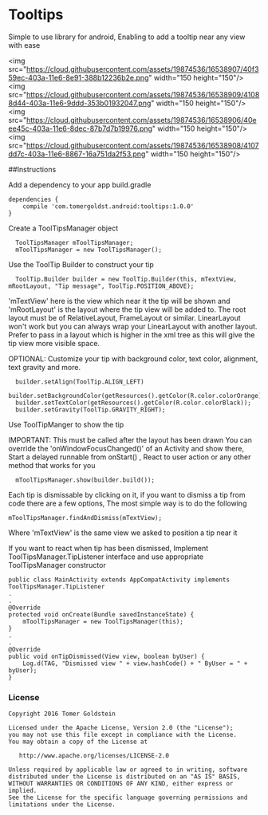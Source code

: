 # Tooltips
Simple to use library for android, Enabling to add a tooltip near any view with ease

<img src="https://cloud.githubusercontent.com/assets/19874536/16538907/40f359ec-403a-11e6-8e91-388b12236b2e.png" width="150 height="150"/>
<img src="https://cloud.githubusercontent.com/assets/19874536/16538909/41088d44-403a-11e6-9ddd-353b01932047.png" width="150 height="150"/>
<img src="https://cloud.githubusercontent.com/assets/19874536/16538906/40eee45c-403a-11e6-8dec-87b7d7b19976.png" width="150 height="150"/>
<img src="https://cloud.githubusercontent.com/assets/19874536/16538908/4107dd7c-403a-11e6-8867-16a751da2f53.png" width="150 height="150"/>

##Instructions

Add a dependency to your app build.gradle
```
dependencies {
    compile 'com.tomergoldst.android:tooltips:1.0.0'    
}
```

Create a ToolTipsManager object
```
  ToolTipsManager mToolTipsManager;
  mToolTipsManager = new ToolTipsManager();
```
  
Use the ToolTip Builder to construct your tip
```
  ToolTip.Builder builder = new ToolTip.Builder(this, mTextView, mRootLayout, "Tip message", ToolTip.POSITION_ABOVE);
```
'mTextView' here is the view which near it the tip will be shown and 'mRootLayout' is the layout where the tip view will be added to.
The root layout must be of RelativeLayout, FrameLayout or similar. LinearLayout won't work but you can always wrap your LinearLayout
with another layout. Prefer to pass in a layout which is higher in the xml tree as this will give the
tip view more visible space.
 
OPTIONAL: Customize your tip with background color, text color, alignment, text gravity and more. 
```
  builder.setAlign(ToolTip.ALIGN_LEFT)
  builder.setBackgroundColor(getResources().getColor(R.color.colorOrange));
  builder.setTextColor(getResources().getColor(R.color.colorBlack));
  builder.setGravity(ToolTip.GRAVITY_RIGHT);
```

Use ToolTipManger to show the tip

IMPORTANT: This must be called after the layout has been drawn
You can override the 'onWindowFocusChanged()' of an Activity and show there, Start a delayed runnable from onStart() , React to user action or any other method that works for you
```
  mToolTipsManager.show(builder.build());
```

Each tip is dismissable by clicking on it, if you want to dismiss a tip from code there are a few options, The most simple way is to do the following
```
mToolTipsManager.findAndDismiss(mTextView);
```
Where 'mTextView' is the same view we asked to position a tip near it

If you want to react when tip has been dismissed, Implement ToolTipsManager.TipListener interface and use appropriate ToolTipsManager constructor
```
public class MainActivity extends AppCompatActivity implements ToolTipsManager.TipListener
.
.
@Override
protected void onCreate(Bundle savedInstanceState) {
    mToolTipsManager = new ToolTipsManager(this);
}
.
.
@Override
public void onTipDismissed(View view, boolean byUser) {
    Log.d(TAG, "Dismissed view " + view.hashCode() + " ByUser = " + byUser);
}
```

### License
```
Copyright 2016 Tomer Goldstein

Licensed under the Apache License, Version 2.0 (the "License");
you may not use this file except in compliance with the License.
You may obtain a copy of the License at

   http://www.apache.org/licenses/LICENSE-2.0

Unless required by applicable law or agreed to in writing, software
distributed under the License is distributed on an "AS IS" BASIS,
WITHOUT WARRANTIES OR CONDITIONS OF ANY KIND, either express or implied.
See the License for the specific language governing permissions and
limitations under the License.
```  


